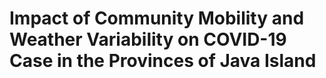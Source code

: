 # Impact of Community Mobility and Weather Variability on COVID-19 Case in the Provinces of Java Island
